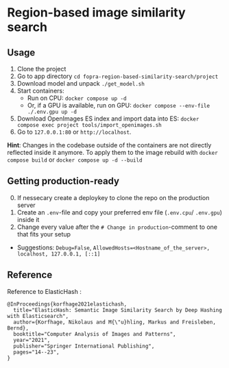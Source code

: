 # Region-based image similarity search

## Usage
1. Clone the project
2. Go to app directory `cd fopra-region-based-similarity-search/project`
3. Download model and unpack `./get_model.sh`
4. Start containers:
    - Run on CPU: `docker compose up -d`
    - Or, if a GPU is available, run on GPU: `docker compose --env-file ./.env.gpu up -d`
5. Download OpenImages ES index and import data into ES: `docker compose exec project tools/import_openimages.sh`
6. Go to `127.0.0.1:80` or `http://localhost`.

  **Hint**: Changes in the codebase outside of the containers are not directly reflected inside it anymore. To apply them to the image rebuild with `docker compose build` or `docker compose up -d --build`

## Getting production-ready
0. If nessecary create a deploykey to clone the repo on the production server
1. Create an `.env`-file and copy your preferred env file (`.env.cpu`/ `.env.gpu`) inside it
2. Change every value after the `# Change in production`-comment to one that fits your setup
  - Suggestions: `Debug=False`, `AllowedHosts=<Hostname_of_the_server>, localhost, 127.0.0.1, [::1]`

## Reference

Reference to ElasticHash :

```
@InProceedings{korfhage2021elastichash,
  title="ElasticHash: Semantic Image Similarity Search by Deep Hashing with Elasticsearch",
  author={Korfhage, Nikolaus and M{\"u}hling, Markus and Freisleben, Bernd},
  booktitle="Computer Analysis of Images and Patterns",
  year="2021",
  publisher="Springer International Publishing",
  pages="14--23",
}
```